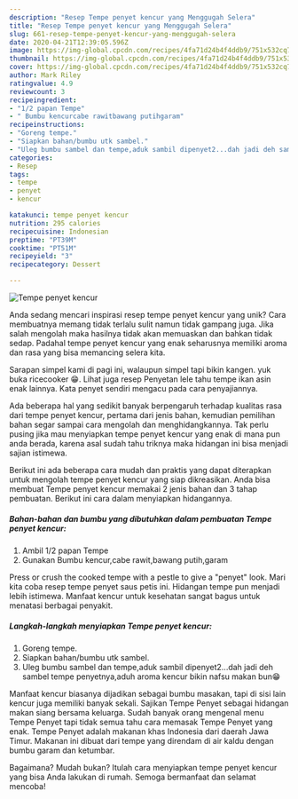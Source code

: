 ```yaml
---
description: "Resep Tempe penyet kencur yang Menggugah Selera"
title: "Resep Tempe penyet kencur yang Menggugah Selera"
slug: 661-resep-tempe-penyet-kencur-yang-menggugah-selera
date: 2020-04-21T12:39:05.596Z
image: https://img-global.cpcdn.com/recipes/4fa71d24b4f4ddb9/751x532cq70/tempe-penyet-kencur-foto-resep-utama.jpg
thumbnail: https://img-global.cpcdn.com/recipes/4fa71d24b4f4ddb9/751x532cq70/tempe-penyet-kencur-foto-resep-utama.jpg
cover: https://img-global.cpcdn.com/recipes/4fa71d24b4f4ddb9/751x532cq70/tempe-penyet-kencur-foto-resep-utama.jpg
author: Mark Riley
ratingvalue: 4.9
reviewcount: 3
recipeingredient:
- "1/2 papan Tempe"
- " Bumbu kencurcabe rawitbawang putihgaram"
recipeinstructions:
- "Goreng tempe."
- "Siapkan bahan/bumbu utk sambel."
- "Uleg bumbu sambel dan tempe,aduk sambil dipenyet2...dah jadi deh sambel tempe penyetnya,aduh aroma kencur bikin nafsu makan bun😁"
categories:
- Resep
tags:
- tempe
- penyet
- kencur

katakunci: tempe penyet kencur 
nutrition: 295 calories
recipecuisine: Indonesian
preptime: "PT39M"
cooktime: "PT51M"
recipeyield: "3"
recipecategory: Dessert

---
```



![Tempe penyet kencur](https://img-global.cpcdn.com/recipes/4fa71d24b4f4ddb9/751x532cq70/tempe-penyet-kencur-foto-resep-utama.jpg)

Anda sedang mencari inspirasi resep tempe penyet kencur yang unik? Cara membuatnya memang tidak terlalu sulit namun tidak gampang juga. Jika salah mengolah maka hasilnya tidak akan memuaskan dan bahkan tidak sedap. Padahal tempe penyet kencur yang enak seharusnya memiliki aroma dan rasa yang bisa memancing selera kita.

Sarapan simpel kami di pagi ini, walaupun simpel tapi bikin kangen. yuk buka ricecooker 😁. Lihat juga resep Penyetan lele tahu tempe ikan asin enak lainnya. Kata penyet sendiri mengacu pada cara penyajiannya.

Ada beberapa hal yang sedikit banyak berpengaruh terhadap kualitas rasa dari tempe penyet kencur, pertama dari jenis bahan, kemudian pemilihan bahan segar sampai cara mengolah dan menghidangkannya. Tak perlu pusing jika mau menyiapkan tempe penyet kencur yang enak di mana pun anda berada, karena asal sudah tahu triknya maka hidangan ini bisa menjadi sajian istimewa.


Berikut ini ada beberapa cara mudah dan praktis yang dapat diterapkan untuk mengolah tempe penyet kencur yang siap dikreasikan. Anda bisa membuat Tempe penyet kencur memakai 2 jenis bahan dan 3 tahap pembuatan. Berikut ini cara dalam menyiapkan hidangannya.

<!--inarticleads1-->

##### Bahan-bahan dan bumbu yang dibutuhkan dalam pembuatan Tempe penyet kencur:

1. Ambil 1/2 papan Tempe
1. Gunakan  Bumbu kencur,cabe rawit,bawang putih,garam


Press or crush the cooked tempe with a pestle to give a &#34;penyet&#34; look. Mari kita coba resep tempe penyet saus petis ini. Hidangan tempe pun menjadi lebih istimewa. Manfaat kencur untuk kesehatan sangat bagus untuk menatasi berbagai penyakit. 

<!--inarticleads2-->

##### Langkah-langkah menyiapkan Tempe penyet kencur:

1. Goreng tempe.
1. Siapkan bahan/bumbu utk sambel.
1. Uleg bumbu sambel dan tempe,aduk sambil dipenyet2...dah jadi deh sambel tempe penyetnya,aduh aroma kencur bikin nafsu makan bun😁


Manfaat kencur biasanya dijadikan sebagai bumbu masakan, tapi di sisi lain kencur juga memiliki banyak sekali. Sajikan Tempe Penyet sebagai hidangan makan siang bersama keluarga. Sudah banyak orang mengenal menu Tempe Penyet tapi tidak semua tahu cara memasak Tempe Penyet yang enak. Tempe Penyet adalah makanan khas Indonesia dari daerah Jawa Timur. Makanan ini dibuat dari tempe yang direndam di air kaldu dengan bumbu garam dan ketumbar. 

Bagaimana? Mudah bukan? Itulah cara menyiapkan tempe penyet kencur yang bisa Anda lakukan di rumah. Semoga bermanfaat dan selamat mencoba!
